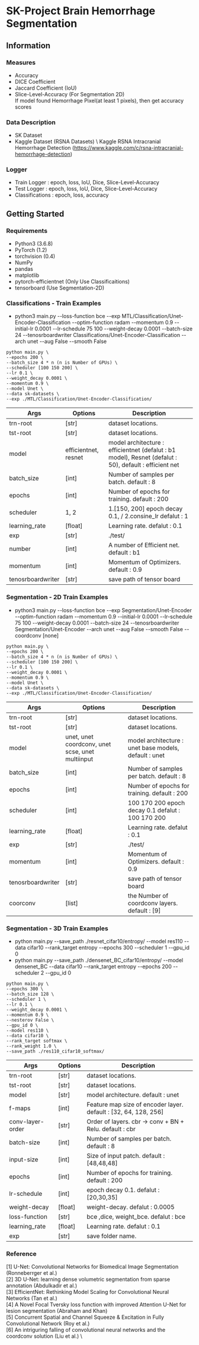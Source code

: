 # SK-Project Brain Hemorrhage Segmentation 


## Information
### Measures
- Accuracy
- DICE Coefficient
- Jaccard Coefficient (IoU)
- Slice-Level-Accuracy (For Segmentation 2D) \
  If model found Hemorrhage Pixel(at least 1 pixels), then get accuracy scores

### Data Description 
- SK Dataset
- Kaggle Dataset (RSNA Datasets) \ 
  Kaggle RSNA Intracranial Hemorrhage Detection (https://www.kaggle.com/c/rsna-intracranial-hemorrhage-detection) 

### Logger
- Train Logger       : epoch, loss, IoU, Dice, Slice-Level-Accuracy
- Test Logger        : epoch, loss, IoU, Dice, Slice-Level-Accuracy
- Classifications : epoch, loss, accuracy

## Getting Started
### Requirements
- Python3 (3.6.8)
- PyTorch (1.2)
- torchvision (0.4)
- NumPy
- pandas
- matplotlib
- pytorch-efficientnet (Only Use Classificaitions)
- tensorboard (Use Segmentation-2D)

### Classifications - Train Examples
* python3 main.py  --loss-function bce --exp MTL/Classification/Unet-Encoder-Classification --optim-function radam --momentum 0.9 --initial-lr 0.0001 --lr-schedule 75 100 --weight-decay 0.0001 --batch-size 24 --tenosrboardwriter Classifications/Unet-Encoder-Classification --arch unet --aug False --smooth False

```
python main.py \
--epochs 200 \
--batch_size 4 * n (n is Number of GPUs) \
--scheduler [100 150 200] \
--lr 0.1 \
--weight_decay 0.0001 \
--momentum 0.9 \
--model Unet \
--data sk-datasets \
--exp ./MTL/Classification/Unet-Encoder-Classification/
```
| Args 	| Options 	| Description 	|
|---------|--------|----------------------------------------------------|
| trn-root 	|  [str] 	| dataset locations. 	|
| tst-root | [str] | dataset locations. |
| model 	| efficientnet, resnet	| model architecture : efficientnet (defalut : b1 model), Resnet (defalut : 50), default : efficient net	|
| batch_size 	| [int] 	| Number of samples per batch. default : 8|
| epochs 	| [int] 	| Number of epochs for training. default : 200|
| scheduler 	| 1, 2	| 1.[150, 200] epoch decay 0.1, / 2.consine_lr 	defalut : 1|
| learning_rate 	| [float] 	| Learning rate. defalut : 0.1	|
| exp 	| [str] 	| ./test/	|
| number | [int] | A number of Efficient net. default : b1 |
| momentum | [int] | Momentum of Optimizers. default : 0.9 |
| tenosrboardwriter | [str] | save path of tensor board |

### Segmentation - 2D Train Examples
* python3 main.py  --loss-function bce --exp Segmentation/Unet-Encoder --optim-function radam --momentum 0.9 --initial-lr 0.0001 --lr-schedule 75 100 --weight-decay 0.0001 --batch-size 24 --tenosrboardwriter Segmentation/Unet-Encoder --arch unet --aug False --smooth False --coordconv [none] 

```
python main.py \
--epochs 200 \
--batch_size 4 * n (n is Number of GPUs) \
--scheduler [100 150 200] \
--lr 0.1 \
--weight_decay 0.0001 \
--momentum 0.9 \
--model Unet \
--data sk-datasets \
--exp ./MTL/Classification/Unet-Encoder-Classification/
```
| Args 	| Options 	| Description 	|
|---------|--------|----------------------------------------------------|
| trn-root 	|  [str] 	| dataset locations. 	|
| tst-root | [str] | dataset locations. |
| model 	| unet, unet coordconv, unet scse, unet multiinput	| model architecture : unet base models, default : unet	|
| batch_size 	| [int] 	| Number of samples per batch. default : 8|
| epochs 	| [int] 	| Number of epochs for training. default : 200|
| scheduler 	| [int]	| 100 170 200 epoch decay 0.1 	defalut : 100 170 200|
| learning_rate 	| [float] 	| Learning rate. defalut : 0.1	|
| exp 	| [str] 	| ./test/	|
| momentum | [int] | Momentum of Optimizers. default : 0.9 |
| tenosrboardwriter | [str] | save path of tensor board |
| coorconv | [list] | the Number of coordconv layers. default : [9] |

### Segmentation - 3D Train Examples
* python main.py --save_path ./resnet_cifar10/entropy/ --model res110 --data cifar10 --rank_target entropy --epochs 300 --scheduler 1 --gpu_id 0
* python main.py --save_path ./densenet_BC_cifar10/entropy/ --model densenet_BC --data cifar10 --rank_target entropy --epochs 200 --scheduler 2 --gpu_id 0
```
python main.py \
--epochs 300 \
--batch_size 128 \
--scheduler 1 \
--lr 0.1 \
--weight_decay 0.0001 \
--momentum 0.9 \
--nesterov False \
--gpu_id 0 \
--model res110 \
--data cifar10 \
--rank_target softmax \
--rank_weight 1.0 \
--save_path ./res110_cifar10_softmax/
```
| Args 	| Options 	| Description 	|
|---------|--------|----------------------------------------------------|
| trn-root 	|  [str] 	| dataset locations. 	|
| tst-root | [str] | dataset locations. |
| model 	| [str] | model architecture.  default : unet	|
| f-maps 	| [int] |Feature map size of encoder layer.  default : [32, 64, 128, 256]	|
| conv-layer-order 	| [str] | Order of layers. cbr -> conv + BN + Relu. default : cbr	|
| batch-size 	| [int] 	| Number of samples per batch. default : 8|
| input-size 	| [int] 	| Size of input patch. default : [48,48,48]|
| epochs 	| [int] 	| Number of epochs for training. default : 200|
| lr-schedule 	| [int]	| epoch decay 0.1. 	defalut : [20,30,35]|
| weight-decay 	| [float]	| weight-decay. 	defalut : 0.0005|
| loss-function 	| [str]	| bce ,dice, weight_bce.  defalut : bce|
| learning_rate 	| [float] 	| Learning rate. defalut : 0.1	|
| exp 	| [str] 	| save folder name.  |


### Reference
[1] U-Net: Convolutional Networks for Biomedical Image Segmentation (Ronneberrger et al.) \
[2] 3D U-Net: learning dense volumetric segmentation from sparse annotation (Abdulkadir et al.) \
[3] EfficientNet: Rethinking Model Scaling for Convolutional Neural Networks (Tan et al.) \
[4] A Novel Focal Tversky loss function with improved Attention U-Net for lesion segmentation (Abraham and Khan) \
[5] Concurrent Spatial and Channel Squeeze & Excitation in Fully Convolutional Network (Roy et al.) \
[6] An intriguring falling of convolutional neural networks and the coordconv solution (Liu et al.) \






